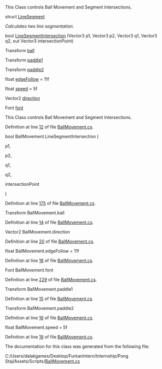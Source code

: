 <div id="class_ball_movement">

</div>

<span id="class_ball_movement" label="class_ball_movement"></span>

This Class controls Ball Movement and Segment Intersections.

<div class="DoxyCompactItemize">

struct [LineSegment](#struct_ball_movement_1_1_line_segment)

<div class="DoxyCompactList">

*Calculates two line segmentation.*

</div>

</div>

<div class="DoxyCompactItemize">

bool
[LineSegmentIntersection](#class_ball_movement_a2c6180a5d985ce8c7c39596ab9e5d9a3)
(Vector3 p1, Vector3 p2, Vector3 q1, Vector3 q2, out Vector3
intersectionPoint)

</div>

<div class="DoxyCompactItemize">

Transform [ball](#class_ball_movement_ab2657ddd68ebf02876c11212145fcfdb)

Transform
[paddle1](#class_ball_movement_afc7bd1ba11daafd6825473d72337f708)

Transform
[paddle2](#class_ball_movement_ae6fbc952b54fb915ac79385d0a55ecc0)

float
[edgeFollow](#class_ball_movement_aa33416010b3040ac39e7b02bfa7aa95a) =
11f

float [speed](#class_ball_movement_ae5be514e8f3c1b3af767d5a8627c9277) =
5f

Vector2
[direction](#class_ball_movement_ac6a63f2cbb61ce14dda95621177ee843)

Font [font](#class_ball_movement_a5866f553f594be14a85c88de4fcdf36f)

</div>

This Class controls Ball Movement and Segment Intersections.

Definition at line [12](#_ball_movement_8cs_source_l00012) of file
[BallMovement.cs](#_ball_movement_8cs_source).

<span id="class_ball_movement_a2c6180a5d985ce8c7c39596ab9e5d9a3"
label="class_ball_movement_a2c6180a5d985ce8c7c39596ab9e5d9a3"></span>

bool BallMovement.LineSegmentIntersection (

<div class="DoxyParamCaption">

p1,

p2,

q1,

q2,

intersectionPoint

</div>

)

Definition at line [175](#_ball_movement_8cs_source_l00175) of file
[BallMovement.cs](#_ball_movement_8cs_source).

<span id="class_ball_movement_ab2657ddd68ebf02876c11212145fcfdb"
label="class_ball_movement_ab2657ddd68ebf02876c11212145fcfdb"></span>
Transform BallMovement.ball

Definition at line [14](#_ball_movement_8cs_source_l00014) of file
[BallMovement.cs](#_ball_movement_8cs_source).

<span id="class_ball_movement_ac6a63f2cbb61ce14dda95621177ee843"
label="class_ball_movement_ac6a63f2cbb61ce14dda95621177ee843"></span>
Vector2 BallMovement.direction

Definition at line [20](#_ball_movement_8cs_source_l00020) of file
[BallMovement.cs](#_ball_movement_8cs_source).

<span id="class_ball_movement_aa33416010b3040ac39e7b02bfa7aa95a"
label="class_ball_movement_aa33416010b3040ac39e7b02bfa7aa95a"></span>
float BallMovement.edgeFollow = 11f

Definition at line [18](#_ball_movement_8cs_source_l00018) of file
[BallMovement.cs](#_ball_movement_8cs_source).

<span id="class_ball_movement_a5866f553f594be14a85c88de4fcdf36f"
label="class_ball_movement_a5866f553f594be14a85c88de4fcdf36f"></span>
Font BallMovement.font

Definition at line [229](#_ball_movement_8cs_source_l00229) of file
[BallMovement.cs](#_ball_movement_8cs_source).

<span id="class_ball_movement_afc7bd1ba11daafd6825473d72337f708"
label="class_ball_movement_afc7bd1ba11daafd6825473d72337f708"></span>
Transform BallMovement.paddle1

Definition at line [15](#_ball_movement_8cs_source_l00015) of file
[BallMovement.cs](#_ball_movement_8cs_source).

<span id="class_ball_movement_ae6fbc952b54fb915ac79385d0a55ecc0"
label="class_ball_movement_ae6fbc952b54fb915ac79385d0a55ecc0"></span>
Transform BallMovement.paddle2

Definition at line [16](#_ball_movement_8cs_source_l00016) of file
[BallMovement.cs](#_ball_movement_8cs_source).

<span id="class_ball_movement_ae5be514e8f3c1b3af767d5a8627c9277"
label="class_ball_movement_ae5be514e8f3c1b3af767d5a8627c9277"></span>
float BallMovement.speed = 5f

Definition at line [19](#_ball_movement_8cs_source_l00019) of file
[BallMovement.cs](#_ball_movement_8cs_source).

The documentation for this class was generated from the following file:

<div class="DoxyCompactItemize">

C:/Users/dalakgames/Desktop/FurkanIntern/Internship/Pong
Staj/Assets/Scripts/[BallMovement.cs](#_ball_movement_8cs)

</div>
